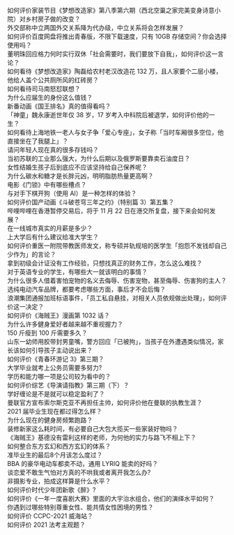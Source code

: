 如何评价家装节目《梦想改造家》第八季第六期（西北空巢之家完美变身诗意小院）对乡村房子做的改变？  
外交部称中立两国外交关系降为代办级，中立关系将会怎样发展？  
如何评价百度网盘将推出青春版，不限下载速度，只有 10GB 存储空间？你会选择使用吗？  
董明珠回应格力何时实行双休「社会需要时，我们要放下自我」，如何评价这一言论？  
如何看待《梦想改造家》陶磊给农村老汉改造花 132 万，且人家要个二层小楼，他给人盖个公共厕所风的红砖房？  
如何看待司马南怒怼联想？  
为什么应届生的身份这么值钱？  
新番动画《国王排名》真的值得看吗？  
「神童」魏永康逝世年仅 38 岁，17 岁考入中科院后被退学，如何评价他的一生？  
如何看待上海地铁一老人与女子争「爱心专座」，女子称「当时车厢很多空位，他直接坐在了我腿上」？  
请问年轻人现在真的很多存钱吗？  
当初苏联的工业那么强大，为什么后期以及俄罗斯要靠卖石油度日？  
女性结婚生孩子后到底应不应该坚持给自己保养呢？  
为什么碳水和糖才是长胖元凶，明明脂肪热量更高啊？  
电影《门锁》中有哪些槽点？  
与对手下棋开狗（使用 AI）是一种怎样的体验？  
如何评价国产动画《斗破苍穹三年之约》（特别篇 3）第五集？  
哔哩哔哩在香港暂停交易后，将于 11 月 22 日在港交所复盘，接下来会如何发展？  
在一线城市真实的月薪是多少？  
上大学后有什么建议给准大学生？  
如何评价重医一附院带教医师发文，称专硕并轨规培的医学生「抱怨不发钱却自己少作为」的言论？  
拿到初级会计证没有工作经验，只想找真正的财务工作，怎么这么难找？  
对于英语专业的学生，有哪些大一就该明白的事情？  
为什么很多人借着害怕宠物的名义去侮辱、伤害宠物，甚至侮辱、伤害狗的主人？  
选纯电动汽车品牌，都要考虑哪些方面，事后才不会后悔？  
浪潮集团通报加班标语事件，「员工私自悬挂，对相关人员依规做出处理」，如何评价这一决定？  
如何评价《海贼王》漫画第 1032 话？  
为什么许多健身爱好者越来越不重视握力？  
150 斤瘦到 100 斤需要多久？  
山东一幼师用胶带封男童嘴，警方回应「已被拘」，当孩子在外遭遇类似情况，家长该如何引导孩子主动说出来？  
如何评价《青春环游记 3》第三期？  
大学毕业就考上公务员需要多努力?  
学历和能力哪一项是公司较为看中的？  
如何评价综艺《导演请指教》第三期（下）？  
学好缠论是不是就可以稳定盈利了？  
曼联官方宣布索尔斯克亚不再担任主帅，如何评价他在曼联的执教生涯？  
2021 届毕业生现在都过得怎么样？  
为什么现在的健身房频繁跑路？  
装修新家这么耗时间，有必要自己大包大揽买一些家装好物吗？  
《海贼王》基德没有雷利这样的老师，为何他的实力与路飞不相上下？  
如何整合东方玄幻和西方玄幻的体系？  
准毕业生的最后8个月该怎么度过？  
BBA 的豪华电动车都卖不动，通用 LYRIQ 能卖的好吗？  
谈恋爱不敢生气怕对方真的不哄我或者离开我怎么办?  
非摄影专业，拍成这样算是什么水平？  
如何评价时代少年团新歌《醉》?  
如何评价《一年一度喜剧大赛》里面的大宇治水组合，他们的演绎水平如何？  
你遇到过哪些特别尊重女性、能共情女性困境的男性？  
如何评价 CCPC-2021 威海站？  
如何评价 2021 法考主观题？  
